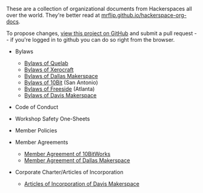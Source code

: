 These are a collection of organizational documents from Hackerspaces all over the world. They're better read at [mrflip.github.io/hackerspace-org-docs](https://mrflip.github.io/hackerspace-org-docs). 

To propose changes, [view this project on GitHub](https://github.com/mrflip/hackerspace-org-docs) and submit a pull request -- if you're logged in to github you can do so right from the browser.


* Bylaws
  - [Bylaws of Quelab](Bylaws-of-Quelab)
  - [Bylaws of Xerocraft](Bylaws-of-Xerocraft)
  - [Bylaws of Dallas Makerspace](Bylaws-of-Dallas-Makerspace)
  - [Bylaws of 10Bit](Bylaws-of-10Bit) (San Antonio)
  - [Bylaws of Freeside](Bylaws-of-Freeside) (Atlanta)
  - [Bylaws of Davis Makerspace](Bylaws-of-Davis-Makerspace)
* Code of Conduct
* Workshop Safety One-Sheets
* Member Policies

* Member Agreements
  - [Member Agreement of 10BitWorks](Member-Agreement-of-10BitWorks)
  - [Member Agreement of Dallas Makerspace](Member-Agreement-of-10BitWorks)
* Corporate Charter/Articles of Incorporation
  - [Articles of Incorporation of Davis Makerspace](Articles-of-Incorporation-of-Davis-Makerspace)
